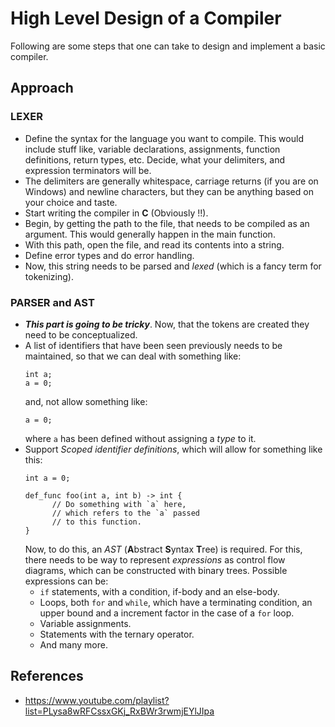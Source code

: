 # High Level Design of a Compiler

Following are some steps that one can take to design and implement
a basic compiler.

## Approach

### LEXER

- Define the syntax for the language you want to compile. This would include
  stuff like, variable declarations, assignments, function definitions,
  return types, etc. Decide, what your delimiters, and expression terminators
  will be.
- The delimiters are generally whitespace, carriage returns (if you are on
  Windows) and newline characters, but they can be anything based on your
  choice and taste.
- Start writing the compiler in **C** (Obviously !!).
- Begin, by getting the path to the file, that needs to be compiled as an
  argument. This would generally happen in the main function.
- With this path, open the file, and read its contents into a string.
- Define error types and do error handling.
- Now, this string needs to be parsed and *lexed* (which is a fancy term
  for tokenizing).

### PARSER and AST

- ***This part is going to be tricky***. Now, that the tokens are created 
  they need to be conceptualized.
- A list of identifiers that have been seen previously needs to be
  maintained, so that we can deal with something like:
  ```
  int a;
  a = 0;
  ```
  and, not allow something like:
  ```
  a = 0;
  ```
  where `a` has been defined without assigning a *type* to it.
- Support *Scoped identifier definitions*, which will allow
  for something like this:
  ```
  int a = 0;

  def_func foo(int a, int b) -> int {
        // Do something with `a` here,
        // which refers to the `a` passed
        // to this function.
  }
  ```
  Now, to do this, an *AST* (**A**bstract **S**yntax **T**ree) is required.
  For this, there needs to be way to represent *expressions* as control
  flow diagrams, which can be constructed with binary trees.
  Possible expressions can be:
    - `if` statements, with a condition, if-body and an else-body.
    - Loops, both `for` and `while`, which have a terminating condition, an
      upper bound and a increment factor in the case of a `for` loop.
    - Variable assignments.
    - Statements with the ternary operator.
    - And many more.

## References

- https://www.youtube.com/playlist?list=PLysa8wRFCssxGKj_RxBWr3rwmjEYlJIpa
